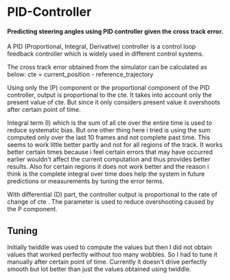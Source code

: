 # PID-Controller
#### Predicting steering angles using PID controller given the cross track error.


A PID (Proportional, Integral, Derivative) controller is a control loop feedback controller which is widely used in different control systems.

The cross track error obtained from the simulator can be calculated as below:
cte = current_position - reference_trajectory

Using only the (P) component or the proportional component of the PID controller, output is proportional to the cte. It takes into account only the present value of cte. But since it only considers present value it overshoots after certain point of time.

Integral term (I) which is the sum of all cte over the entire time is used to reduce systematic bias. But one other thing here i tried is using the sum computed only over the last 10 frames and not complete past time. This seems to work little better partly and not for all regions of the track. It works better certain times because i feel certain errors that may have occurred earlier wouldn't affect the current computation and thus provides better results. Also for certain regions it does not work better and the reason i think is the complete integral over time does help the system in future predictions or measurements by tuning the error terms. 

With differential (D) part, the controller output is proportional to the rate of change of cte . The parameter is used to reduce overshooting caused by the P component.

## Tuning

Initially twiddle was used to compute the values but then I did not obtain values that worked perfectly without too many wobbles. So I had to tune it manually after certain point of time. Currently it doesn't drive perfectly smooth but lot better than just the values obtained using twiddle. 


